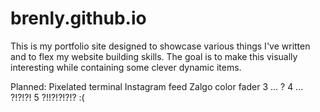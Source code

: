 # brenly.github.io

This is my portfolio site designed to showcase various things I've written and to flex my website building skills. The goal is to make this visually interesting while containing some clever dynamic items.

Planned: 
Pixelated terminal Instagram feed
Zalgo color fader
3 ... ?
4 ... ?!?!?!
5 ?!!?!?!?!? :(

